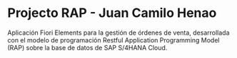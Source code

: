 # Projecto RAP - Juan Camilo Henao

Aplicación Fiori Elements para la gestión de órdenes de venta, desarrollada con el modelo de programación Restful Application Programming Model (RAP) sobre la base de datos de SAP S/4HANA Cloud.
